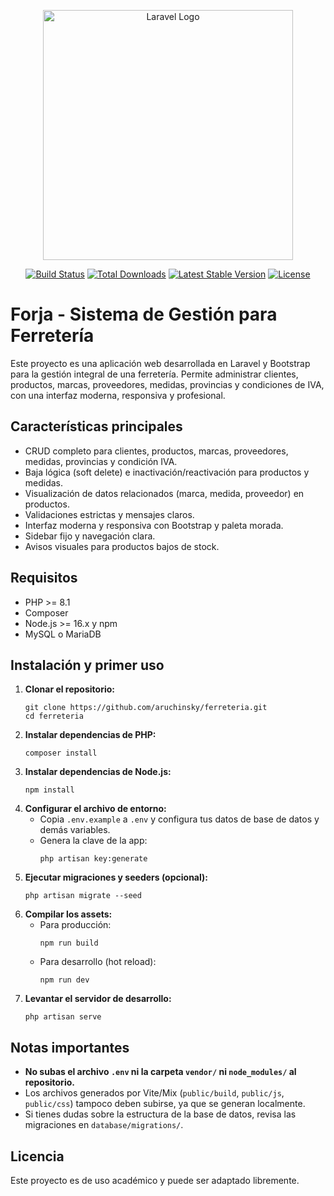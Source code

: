 <p align="center"><a href="https://laravel.com" target="_blank"><img src="https://raw.githubusercontent.com/laravel/art/master/logo-lockup/5%20SVG/2%20CMYK/1%20Full%20Color/laravel-logolockup-cmyk-red.svg" width="400" alt="Laravel Logo"></a></p>

<p align="center">
<a href="https://github.com/laravel/framework/actions"><img src="https://github.com/laravel/framework/workflows/tests/badge.svg" alt="Build Status"></a>
<a href="https://packagist.org/packages/laravel/framework"><img src="https://img.shields.io/packagist/dt/laravel/framework" alt="Total Downloads"></a>
<a href="https://packagist.org/packages/laravel/framework"><img src="https://img.shields.io/packagist/v/laravel/framework" alt="Latest Stable Version"></a>
<a href="https://packagist.org/packages/laravel/framework"><img src="https://img.shields.io/packagist/l/laravel/framework" alt="License"></a>
</p>

# Forja - Sistema de Gestión para Ferretería

Este proyecto es una aplicación web desarrollada en Laravel y Bootstrap para la gestión integral de una ferretería. Permite administrar clientes, productos, marcas, proveedores, medidas, provincias y condiciones de IVA, con una interfaz moderna, responsiva y profesional.

## Características principales

-   CRUD completo para clientes, productos, marcas, proveedores, medidas, provincias y condición IVA.
-   Baja lógica (soft delete) e inactivación/reactivación para productos y medidas.
-   Visualización de datos relacionados (marca, medida, proveedor) en productos.
-   Validaciones estrictas y mensajes claros.
-   Interfaz moderna y responsiva con Bootstrap y paleta morada.
-   Sidebar fijo y navegación clara.
-   Avisos visuales para productos bajos de stock.

## Requisitos

-   PHP >= 8.1
-   Composer
-   Node.js >= 16.x y npm
-   MySQL o MariaDB

## Instalación y primer uso

1. **Clonar el repositorio:**
    ```
    git clone https://github.com/aruchinsky/ferreteria.git
    cd ferreteria
    ```
2. **Instalar dependencias de PHP:**
    ```
    composer install
    ```
3. **Instalar dependencias de Node.js:**
    ```
    npm install
    ```
4. **Configurar el archivo de entorno:**
    - Copia `.env.example` a `.env` y configura tus datos de base de datos y demás variables.
    - Genera la clave de la app:
        ```
        php artisan key:generate
        ```
5. **Ejecutar migraciones y seeders (opcional):**
    ```
    php artisan migrate --seed
    ```
6. **Compilar los assets:**
    - Para producción:
        ```
        npm run build
        ```
    - Para desarrollo (hot reload):
        ```
        npm run dev
        ```
7. **Levantar el servidor de desarrollo:**
    ```
    php artisan serve
    ```

## Notas importantes

-   **No subas el archivo `.env` ni la carpeta `vendor/` ni `node_modules/` al repositorio.**
-   Los archivos generados por Vite/Mix (`public/build`, `public/js`, `public/css`) tampoco deben subirse, ya que se generan localmente.
-   Si tienes dudas sobre la estructura de la base de datos, revisa las migraciones en `database/migrations/`.

## Licencia

Este proyecto es de uso académico y puede ser adaptado libremente.
